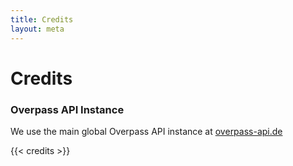 ```yaml
---
title: Credits
layout: meta
---
```


# Credits

### Overpass API Instance

We use the main global Overpass API instance at [overpass-api.de](https://overpass-api.de) 

{{< credits >}}

